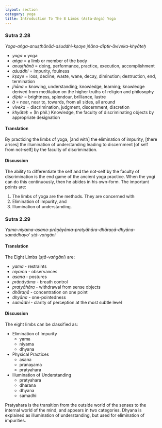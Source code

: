 ```yaml
---
layout: section
category: yoga
title: Introduction To The 8 Limbs (Asta-Anga) Yoga
---
```

### Sutra 2.28
*Yoga-aṅga-anuṣṭhānād-aśuddhi-kṣaye jñāna-dīptir-āviveka-khyāteḥ*
- *yoga* = yoga
- *aṅga* = a limb or member of the body
- *anuṣṭhānā* = doing, performance, practice, execution, accomplishment
- *aśuddhi* =  Impurity, foulness
- *kṣaye* = loss, decline, waste, wane, decay, diminution; destruction, end, termination
- *jñāna* = knowing, understanding; knowledge, learning; knowledge derived from meditation on the higher truths of religion and philosophy
- *dīptir* = brightness, splendour, brilliance, lustre
- *ā* = near, near to, towards, from all sides, all around
- *viveka* = discrimination, judgment, discernment, discretion
- *khyāteḥ* = (In phil.) Knowledge, the faculty of discriminating objects by appropriate designation

#### Translation
By practicing the limbs of yoga, [and with] the elimination of impurity, [there arises] the illumination of understanding leading to discernment [of self from not-self] by the faculty of discrimination.

#### Discussion
The ability to differentiate the self and the not-self by the faculty of discrimination is the end game of the ancient yoga practice. When the yogi can do this continuously, then he abides in his own-form. The important points are: 
1. The limbs of yoga are the methods. They are concerned with
1. Elimination of impurity, and
1. Illumination of understanding. 

### Sutra 2.29
*Yama-niyama-asana-prāṇāyāma-pratyāhāra-dhāraṇā-dhyāna-samādhayo' ṣṭā-vaṅgāni*

#### Translation
The Eight Limbs (*ṣṭā-vaṅgāni*) are: 
- *yama* - restraints
- *niyama* - observances
- *asana* - postures
- *prāṇāyāma* - breath control
- *pratyāhāra* - withdrawal from sense objects
- *dhāraṇā* - concentration on one point
- *dhyāna* - one-pointedness
- *samādhi* - clarity of perception at the most subtle level

#### Discussion
The eight limbs can be classified as:
- Elimination of Impurity
    - yama
    - niyama
    - dhyana
- Physical Practices
    - asana
    - pranayama
    - pratyahara
- Illumination of Understanding
    - pratyahara
    - dharana
    - dhyana
    - samadhi

Pratyahara is the transition from the outside world of the senses to the internal world of the mind, and appears in two categories. Dhyana is explained as illumination of understanding, but used for elimination of impurities. 